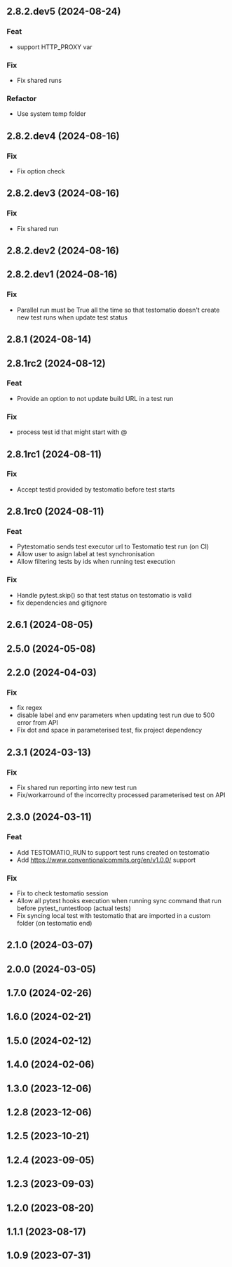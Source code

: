 ## 2.8.2.dev5 (2024-08-24)

### Feat

- support HTTP_PROXY var

### Fix

- Fix shared runs

### Refactor

- Use system temp folder

## 2.8.2.dev4 (2024-08-16)

### Fix

- Fix option check

## 2.8.2.dev3 (2024-08-16)

### Fix

- Fix shared run

## 2.8.2.dev2 (2024-08-16)

## 2.8.2.dev1 (2024-08-16)

### Fix

- Parallel run must be True all the time so that testomatio doesn't create new test runs when update test status

## 2.8.1 (2024-08-14)

## 2.8.1rc2 (2024-08-12)

### Feat

- Provide an option to not update build URL in a test run

### Fix

- process test id that might start with @

## 2.8.1rc1 (2024-08-11)

### Fix

- Accept testid provided by testomatio before test starts

## 2.8.1rc0 (2024-08-11)

### Feat

- Pytestomatio sends test executor url to Testomatio test run (on CI)
- Allow user to asign label at test synchronisation
- Allow filtering tests by ids when running test execution

### Fix

- Handle pytest.skip() so that test status on testomatio is valid
- fix dependencies and gitignore

## 2.6.1 (2024-08-05)

## 2.5.0 (2024-05-08)

## 2.2.0 (2024-04-03)

### Fix

- fix regex
- disable label and env parameters when updating test run due to 500 error from API
- Fix dot and space in parameterised test, fix project dependency

## 2.3.1 (2024-03-13)

### Fix

- Fix shared run reporting into new test run
- Fix/workarround of the incorreclty processed parameterised test on API

## 2.3.0 (2024-03-11)

### Feat

- Add TESTOMATIO_RUN to support test runs created on testomatio
- Add https://www.conventionalcommits.org/en/v1.0.0/ support

### Fix

- Fix to check testomatio session
- Allow all pytest hooks execution when running sync command that run before pytest_runtestloop (actual tests)
- Fix syncing local test with testomatio that are imported in a custom folder (on testomatio end)

## 2.1.0 (2024-03-07)

## 2.0.0 (2024-03-05)

## 1.7.0 (2024-02-26)

## 1.6.0 (2024-02-21)

## 1.5.0 (2024-02-12)

## 1.4.0 (2024-02-06)

## 1.3.0 (2023-12-06)

## 1.2.8 (2023-12-06)

## 1.2.5 (2023-10-21)

## 1.2.4 (2023-09-05)

## 1.2.3 (2023-09-03)

## 1.2.0 (2023-08-20)

## 1.1.1 (2023-08-17)

## 1.0.9 (2023-07-31)
